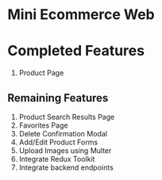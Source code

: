 # Mini Ecommerce Web

# Completed Features

1. Product Page

## Remaining Features

1. Product Search Results Page
2. Favorites Page
3. Delete Confirmation Modal
4. Add/Edit Product Forms
5. Upload Images using Multer
6. Integrate Redux Toolkit
7. Integrate backend endpoints
